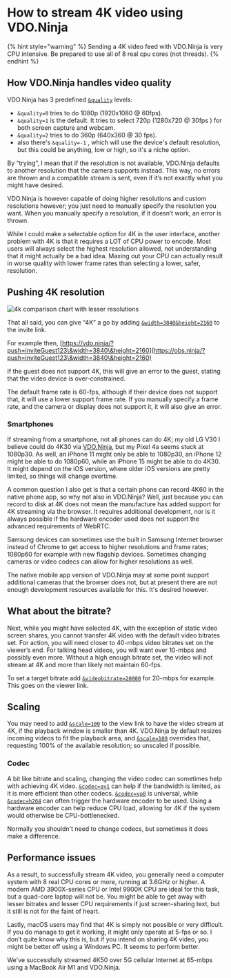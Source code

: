# How to stream 4K video using VDO.Ninja

{% hint style="warning" %}
Sending a 4K video feed with VDO.Ninja is very CPU intensive. Be prepared to use all of 8 real cpu cores (not threads).
{% endhint %}

## How VDO.Ninja handles video quality

VDO.Ninja has 3 predefined [`&quality`](../advanced-settings/video-parameters/and-quality.md) levels:

* `&quality=0` tries to do 1080p (1920x1080 @ 60fps).
* `&quality=1` is the default. It tries to select 720p (1280x720 @ 30fps ) for both screen capture and webcam.
* `&quality=2` tries to do 360p (640x360 @ 30 fps).
* also there's `&quality=-1` , which will use the device's default resolution, but this could be anything, low or high, so it's a niche option.

By “trying”, I mean that if the resolution is not available, VDO.Ninja defaults to another resolution that the camera supports instead. This way, no errors are thrown and a compatible stream is sent, even if it’s not exactly what you might have desired.

VDO.Ninja is however capable of doing higher resolutions and custom resolutions however; you just need to manually specify the resolution you want. When you manually specify a resolution, if it doesn’t work, an error is thrown.

While I could make a selectable option for 4K in the user interface, another problem with 4K is that it requires a LOT of CPU power to encode. Most users will always select the highest resolution allowed, not understanding that it might actually be a bad idea. Maxing out your CPU can actually result in worse quality with lower frame rates than selecting a lower, safer, resolution.

## Pushing 4K resolution

![4k comparison chart with lesser resolutions](../.gitbook/assets/4KComparison)

That all said, you can give “4K” a go by adding [`&width=3840`](../source-settings/and-width.md)[`&height=2160`](../source-settings/and-height.md) to the invite link.

For example then, [https://vdo.ninja/?push=inviteGuest123\&width=3840\&height=2160](https://obs.ninja/?push=inviteGuest123\&width=3840\&height=2160)

If the guest does not support 4K, this will give an error to the guest, stating that the video device is over-constrained.&#x20;

The default frame rate is 60-fps, although if their device does not support that, it will use a lower support frame rate. If you manually specify a frame rate, and the camera or display does not support it, it will also give an error.

### Smartphones

If streaming from a smartphone, not all phones can do 4K; my old LG V30 I believe could do 4K30 via [VDO.Ninja](https://vdo.ninja), but my Pixel 4a seems stuck at 1080p30. As well, an iPhone 11 might only be able to 1080p30, an iPhone 12 might be able to do 1080p60, while an iPhone 15 might be able to do 4K30. It might depend on the iOS version, where older iOS versions are pretty limited, so things will change overtime.

A common question I also get is that a certain phone can record 4K60 in the native phone app, so why not also in VDO.Ninja? Well, just because you can record to disk at 4K does not mean the manufacture has added support for 4K streaming via the browser. It requires additional development, nor is it always possible if the hardware encoder used does not support the advanced requirements of WebRTC.

Samsung devices can sometimes use the built in Samsung Internet browser instead of Chrome to get access to higher resolutions and frame rates; 1080p60 for example with new flagship devices. Sometimes changing cameras or video codecs can allow for higher resolutions as well.

The native mobile app version of VDO.Ninja may at some point support additional cameras that the browser does not, but at present there are not enough development resources available for this. It's desired however.

## What about the bitrate?

Next, while you might have selected 4K, with the exception of static video screen shares, you cannot transfer 4K video with the default video bitrates set. For action, you will need closer to 40-mbps video bitrates set on the viewer’s end. For talking head videos, you will want over 10-mbps and possibly even more. Without a high enough bitrate set, the video will not stream at 4K and more than likely not maintain 60-fps.

To set a target bitrate add [`&videobitrate=20000`](../advanced-settings/video-bitrate-parameters/bitrate.md) for 20-mbps for example. This goes on the viewer link.

## Scaling

You may need to add [`&scale=100`](../advanced-settings/view-parameters/scale.md) to the view link to have the video stream at 4K, if the playback window is smaller than 4K. VDO.Ninja by default resizes incoming videos to fit the playback area, and [`&scale=100`](../advanced-settings/view-parameters/scale.md) overrides that, requesting 100% of the available resolution; so unscaled if possible.

### Codec

A bit like bitrate and scaling, changing the video codec can sometimes help with achieving 4K video. [`&codec=av1`](../advanced-settings/view-parameters/codec.md#av1) can help if the bandwidth is limited, as it is more efficient than other codecs. [`&codec=vp8`](../advanced-settings/view-parameters/codec.md#vp8) is universal, while [`&codec=h264`](../advanced-settings/view-parameters/codec.md#h264) can often trigger the hardware encoder to be used. Using a hardware encoder can help reduce CPU load, allowing for 4K if the system would otherwise be CPU-bottlenecked.

Normally you shouldn't need to change codecs, but sometimes it does make a difference.

## Performance issues

As a result, to successfully stream 4K video, you generally need a computer system with 8 real CPU cores or more, running at 3.6GHz or higher. A modern AMD 3900X-series CPU or Intel 9900K CPU are ideal for this task, but a quad-core laptop will not be. You might be able to get away with lesser bitrates and lesser CPU requirements if just screen-sharing text, but it still is not for the faint of heart.

Lastly, macOS users may find that 4K is simply not possible or very difficult. If you do manage to get it working, it might only operate at 5-fps or so. I don’t quite know why this is, but if you intend on sharing 4K video, you might be better off using a Windows PC. It seems to perform better.

We've successfully streamed 4K50 over 5G cellular Internet at 65-mbps using a MacBook Air M1 and VDO.Ninja.
